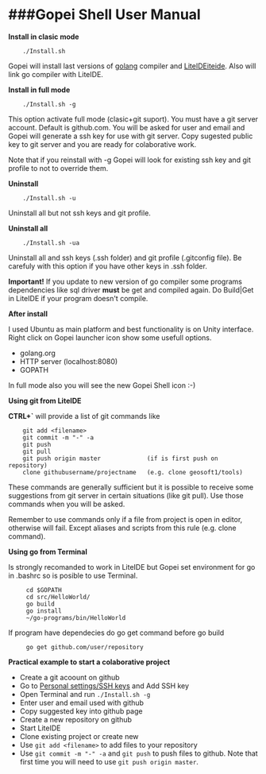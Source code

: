 ###Gopei Shell User Manual
====
**Install in clasic mode**

        ./Install.sh

Gopei will install last versions of [golang](http://golang.org) compiler and [LiteIDEiteide](https://github.com/visualfc/liteide). Also will link go compiler with  LiteIDE.

**Install in full mode**

        ./Install.sh -g

This option activate full mode (clasic+git suport). You must have a git server account.
Default is github.com. You will be asked for user and email and Gopei will generate a ssh
key for use with git server. Copy sugested public key to git server and you are ready
for colaborative work.

Note that if you reinstall with -g Gopei will look for existing ssh key and git profile to not to override them.

**Uninstall**

        ./Install.sh -u

Uninstall all but not ssh keys and git profile.

**Uninstall all**

        ./Install.sh -ua

Uninstall all and ssh keys (.ssh folder) and git profile (.gitconfig file). Be carefuly with this option if you have other keys in .ssh folder.

**Important!** If you update to new version of go compiler some programs dependencies like sql driver **must** be get and compiled again. Do Build|Get in LiteIDE if your program doesn't compile.

**After install**

I used Ubuntu as main platform and best functionality is on Unity interface. Right click on Gopei launcher icon show some usefull options.

* golang.org
* HTTP server (localhost:8080)
* GOPATH

In full mode also you will see the new Gopei Shell icon :-)

**Using git from LiteIDE**

**CTRL+`** will provide a list of git commands like

        git add <filename>
        git commit -m "-" -a
        git push
        git pull
        git push origin master             (if is first push on repository)
        clone githubusername/projectname   (e.g. clone geosoft1/tools)

These commands are generally sufficient but it is possible to receive some suggestions from git server in certain situations (like git pull). Use those commands when you will be asked.

Remember to use commands only if a file from project is open in editor, otherwise will fail. Except aliases and scripts from this rule (e.g. clone command).

**Using go from Terminal**

Is strongly recomanded to work in LiteIDE but Gopei set environment for go in .bashrc so is posible to use Terminal.

         cd $GOPATH
         cd src/HelloWorld/
         go build
         go install
         ~/go-programs/bin/HelloWorld

If program have dependecies do go get command before go build

         go get github.com/user/repository

**Practical example to start a colaborative project**

* Create a git acoount on github
* Go to [Personal settings/SSH keys](https://github.com/settings/ssh) and Add SSH key
* Open Terminal and run `` ./Install.sh -g ``
* Enter user and email used with github
* Copy suggested key into github page
* Create a new repository on github
* Start LiteIDE
* Clone existing project or create new
* Use `` git add <filename> `` to add files to your repository
* Use `` git commit -m "-" -a `` and `` git push `` to push files to github. Note that first time you will need to use `` git push origin master ``.
